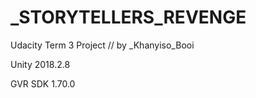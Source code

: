 # _STORYTELLERS_REVENGE

Udacity Term 3 Project // by _Khanyiso_Booi

Unity 2018.2.8

GVR SDK 1.70.0
